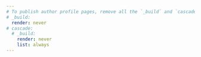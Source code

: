 ```yaml
---
# To publish author profile pages, remove all the `_build` and `cascade` settings below.
# _build:
  render: never
# cascade:
  # _build:
    render: never
    list: always
---
```

